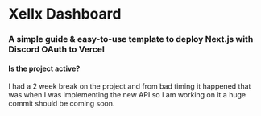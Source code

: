 # Xellx Dashboard

### A simple guide & easy-to-use template to deploy Next.js with Discord OAuth to Vercel

#### Is the project active?
I had a 2 week break on the project and from bad timing it happened that was when I was implementing the new API so I am working on it a huge commit should be coming soon.
